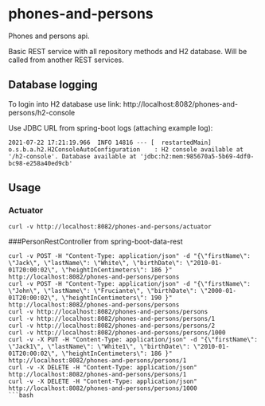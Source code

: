# phones-and-persons
Phones and persons api.

Basic REST service with all repository methods and H2 database.
Will be called from another REST services.

## Database logging

To login into H2 database use link: http://localhost:8082/phones-and-persons/h2-console

Use JDBC URL from spring-boot logs (attaching example log):
```
2021-07-22 17:21:19.966  INFO 14816 --- [  restartedMain] o.s.b.a.h2.H2ConsoleAutoConfiguration    : H2 console available at '/h2-console'. Database available at 'jdbc:h2:mem:985670a5-5b69-4df0-bc98-e258a40ed9cb'
```

## Usage

### Actuator
```
curl -v http://localhost:8082/phones-and-persons/actuator
```

###PersonRestController from spring-boot-data-rest
```
curl -v POST -H "Content-Type: application/json" -d "{\"firstName\": \"Jack\", \"lastName\": \"White\", \"birthDate\": \"2010-01-01T20:00:02\", \"heightInCentimeters\": 186 }" http://localhost:8082/phones-and-persons/persons
curl -v POST -H "Content-Type: application/json" -d "{\"firstName\": \"John\", \"lastName\": \"Fruciante\", \"birthDate\": \"2000-01-01T20:00:02\", \"heightInCentimeters\": 190 }" http://localhost:8082/phones-and-persons/persons
curl -v http://localhost:8082/phones-and-persons/persons
curl -v http://localhost:8082/phones-and-persons/persons/1
curl -v http://localhost:8082/phones-and-persons/persons/2
curl -v http://localhost:8082/phones-and-persons/persons/1000
curl -v -X PUT -H "Content-Type: application/json" -d "{\"firstName\": \"Jack1\", \"lastName\": \"White1\", \"birthDate\": \"2010-01-01T20:00:02\", \"heightInCentimeters\": 186 }" http://localhost:8082/phones-and-persons/persons/1
curl -v -X DELETE -H "Content-Type: application/json" http://localhost:8082/phones-and-persons/persons/1
curl -v -X DELETE -H "Content-Type: application/json" http://localhost:8082/phones-and-persons/persons/1000
```bash
